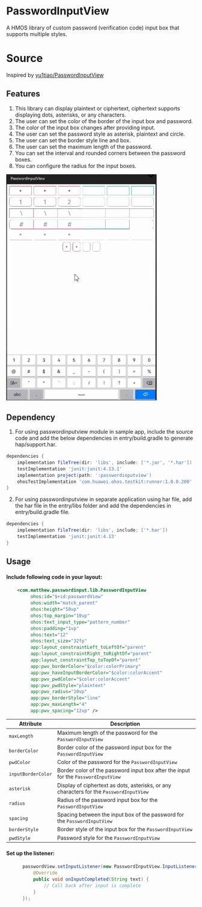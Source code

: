 # PasswordInputView
A HMOS library of custom password (verification code) input box that supports multiple styles.

# Source
Inspired by [yu1tiao/PasswordInputView](https://github.com/yu1tiao/PasswordInputView)

## Features
1) This library can display plaintext or ciphertext, ciphertext supports displaying dots, asterisks, or any characters.
2) The user can set the color of the border of the input box and password.
3) The color of the input box changes after providing input.
4) The user can set the password style as asterisk, plaintext and circle.
5) The user can set the border style line and box.
6) The user can set the maximum length of the password.
7) You can set the interval and rounded corners between the password boxes.
8) You can configure the radius for the input boxes.

<img src="screenshots/passwordinputview.gif" width="400">

## Dependency
1. For using passwordinputview module in sample app, include the source code and add the below dependencies in entry/build.gradle to generate hap/support.har.
```groovy
dependencies {
    implementation fileTree(dir: 'libs', include: ['*.jar', '*.har'])
    testImplementation 'junit:junit:4.13.1'
    implementation project(path: ':passwordinputview')
    ohosTestImplementation 'com.huawei.ohos.testkit:runner:1.0.0.200'
}
```

2. For using passwordinputview in separate application using har file, add the har file in the entry/libs folder and add the dependencies in entry/build.gradle file.
```groovy
dependencies {
    implementation fileTree(dir: 'libs', include: ['*.har'])
    testImplementation 'junit:junit:4.13'
}
```

## Usage
#### Include following code in your layout:
```xml
    <com.matthew.passwordinput.lib.PasswordInputView
         ohos:id="$+id:passwordView"
         ohos:width="match_parent"
         ohos:height="50vp"
         ohos:top_margin="10vp"
         ohos:text_input_type="pattern_number"
         ohos:padding="1vp"
         ohos:text="12"
         ohos:text_size="32fp"
         app:layout_constraintLeft_toLeftOf="parent"
         app:layout_constraintRight_toRightOf="parent"
         app:layout_constraintTop_toTopOf="parent"
         app:pwv_borderColor="$color:colorPrimary"
         app:pwv_haveInputBorderColor="$color:colorAccent"
         app:pwv_pwdColor="$color:colorAccent"
         app:pwv_pwdStyle="plaintext"
         app:pwv_radius="10vp"
         app:pwv_borderStyle="line"
         app:pwv_maxLength="4"
         app:pwv_spacing="12vp" />
```
Attribute | Description
--- | ---
`maxLength` | Maximum length of the password for the `PasswordInputView`
`borderColor` | Border color of the password input box for the `PasswordInputView`
`pwdColor` | Color of the password for the `PasswordInputView`
`inputBorderColor` | Border color of the password input box after the input for the `PasswordInputView`
`asterisk` | Display of ciphertext as dots, asterisks, or any characters for the `PasswordInputView`
`radius` | Radius of the password input box for the `PasswordInputView`
`spacing` | Spacing between the input box of the password for the `PasswordInputView`
`borderStyle` | Border style of the input box for the `PasswordInputView`
`pwdStyle` | Password style for the `PasswordInputView`

#### Set up the listener:
```java
      passwordView.setInputListener(new PasswordInputView.InputListener() {
          @Override
          public void onInputCompleted(String text) {
              // Call back after input is complete
          }
      });
```